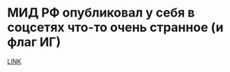# МИД РФ опубликовал у себя в соцсетях что-то очень странное (и флаг ИГ)



[LINK](https://varlamov.ru/2318578.html)